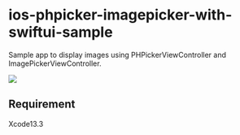# ios-phpicker-imagepicker-with-swiftui-sample
Sample app to display images using PHPickerViewController and ImagePickerViewController.

![](https://user-images.githubusercontent.com/15685633/113402196-9adb8580-93df-11eb-9c49-8c8d5ab1762d.gif)


## Requirement
Xcode13.3
